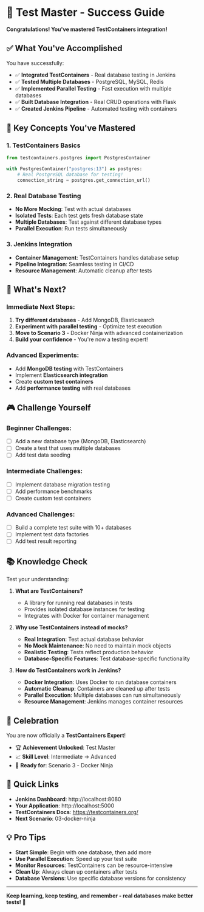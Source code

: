 # 🎉 Test Master - Success Guide

**Congratulations! You've mastered TestContainers integration!**

## ✅ What You've Accomplished

You have successfully:
- ✅ **Integrated TestContainers** - Real database testing in Jenkins
- ✅ **Tested Multiple Databases** - PostgreSQL, MySQL, Redis
- ✅ **Implemented Parallel Testing** - Fast execution with multiple databases
- ✅ **Built Database Integration** - Real CRUD operations with Flask
- ✅ **Created Jenkins Pipeline** - Automated testing with containers

## 🎯 Key Concepts You've Mastered

### 1. **TestContainers Basics**
```python
from testcontainers.postgres import PostgresContainer

with PostgresContainer("postgres:13") as postgres:
    # Real PostgreSQL database for testing!
    connection_string = postgres.get_connection_url()
```

### 2. **Real Database Testing**
- **No More Mocking**: Test with actual databases
- **Isolated Tests**: Each test gets fresh database state
- **Multiple Databases**: Test against different database types
- **Parallel Execution**: Run tests simultaneously

### 3. **Jenkins Integration**
- **Container Management**: TestContainers handles database setup
- **Pipeline Integration**: Seamless testing in CI/CD
- **Resource Management**: Automatic cleanup after tests

## 🚀 What's Next?

### Immediate Next Steps:
1. **Try different databases** - Add MongoDB, Elasticsearch
2. **Experiment with parallel testing** - Optimize test execution
3. **Move to Scenario 3** - Docker Ninja with advanced containerization
4. **Build your confidence** - You're now a testing expert!

### Advanced Experiments:
- Add **MongoDB testing** with TestContainers
- Implement **Elasticsearch integration**
- Create **custom test containers**
- Add **performance testing** with real databases

## 🎮 Challenge Yourself

### Beginner Challenges:
- [ ] Add a new database type (MongoDB, Elasticsearch)
- [ ] Create a test that uses multiple databases
- [ ] Add test data seeding

### Intermediate Challenges:
- [ ] Implement database migration testing
- [ ] Add performance benchmarks
- [ ] Create custom test containers

### Advanced Challenges:
- [ ] Build a complete test suite with 10+ databases
- [ ] Implement test data factories
- [ ] Add test result reporting

## 📚 Knowledge Check

Test your understanding:

1. **What are TestContainers?**
   - A library for running real databases in tests
   - Provides isolated database instances for testing
   - Integrates with Docker for container management

2. **Why use TestContainers instead of mocks?**
   - **Real Integration**: Test actual database behavior
   - **No Mock Maintenance**: No need to maintain mock objects
   - **Realistic Testing**: Tests reflect production behavior
   - **Database-Specific Features**: Test database-specific functionality

3. **How do TestContainers work in Jenkins?**
   - **Docker Integration**: Uses Docker to run database containers
   - **Automatic Cleanup**: Containers are cleaned up after tests
   - **Parallel Execution**: Multiple databases can run simultaneously
   - **Resource Management**: Jenkins manages container resources

## 🎊 Celebration

You are now officially a **TestContainers Expert**! 

- 🏆 **Achievement Unlocked**: Test Master
- 📈 **Skill Level**: Intermediate → Advanced
- 🚀 **Ready for**: Scenario 3 - Docker Ninja

## 🔗 Quick Links

- **Jenkins Dashboard**: http://localhost:8080
- **Your Application**: http://localhost:5000
- **TestContainers Docs**: https://testcontainers.org/
- **Next Scenario**: 03-docker-ninja

## 💡 Pro Tips

- **Start Simple**: Begin with one database, then add more
- **Use Parallel Execution**: Speed up your test suite
- **Monitor Resources**: TestContainers can be resource-intensive
- **Clean Up**: Always clean up containers after tests
- **Database Versions**: Use specific database versions for consistency

---

**Keep learning, keep testing, and remember - real databases make better tests! 🧪**
